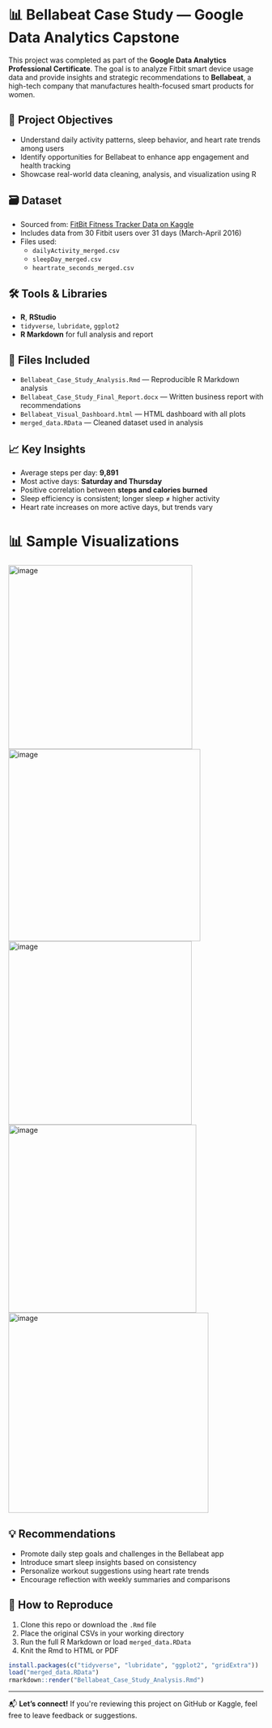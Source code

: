
# 📊 Bellabeat Case Study — Google Data Analytics Capstone

This project was completed as part of the **Google Data Analytics Professional Certificate**. The goal is to analyze Fitbit smart device usage data and provide insights and strategic recommendations to **Bellabeat**, a high-tech company that manufactures health-focused smart products for women.

## 🚀 Project Objectives

- Understand daily activity patterns, sleep behavior, and heart rate trends among users
- Identify opportunities for Bellabeat to enhance app engagement and health tracking
- Showcase real-world data cleaning, analysis, and visualization using R

## 🗃️ Dataset

- Sourced from: [FitBit Fitness Tracker Data on Kaggle](https://www.kaggle.com/datasets/arashnic/fitbit)
- Includes data from 30 Fitbit users over 31 days (March-April 2016)
- Files used:
  - `dailyActivity_merged.csv`
  - `sleepDay_merged.csv`
  - `heartrate_seconds_merged.csv`

## 🛠️ Tools & Libraries

- **R**, **RStudio**
- `tidyverse`, `lubridate`, `ggplot2`
- **R Markdown** for full analysis and report

## 📂 Files Included

- `Bellabeat_Case_Study_Analysis.Rmd` — Reproducible R Markdown analysis
- `Bellabeat_Case_Study_Final_Report.docx` — Written business report with recommendations
- `Bellabeat_Visual_Dashboard.html` — HTML dashboard with all plots
- `merged_data.RData` — Cleaned dataset used in analysis

## 📈 Key Insights

- Average steps per day: **9,891**
- Most active days: **Saturday and Thursday**
- Positive correlation between **steps and calories burned**
- Sleep efficiency is consistent; longer sleep ≠ higher activity
- Heart rate increases on more active days, but trends vary

# 📊 Sample Visualizations

<img width="363" alt="image" src="https://github.com/user-attachments/assets/5bc93586-6985-4c2b-b49d-05ff806e709f" />
<img width="379" alt="image" src="https://github.com/user-attachments/assets/5515167d-a0c3-4b09-9ffa-40ebd9dfa72b" />
<img width="362" alt="image" src="https://github.com/user-attachments/assets/dec29b42-c3d4-4edb-a05d-35374f36792d" />
<img width="371" alt="image" src="https://github.com/user-attachments/assets/b0d39e71-e325-46f7-9cf9-d9980293de65" />
<img width="395" alt="image" src="https://github.com/user-attachments/assets/5e7ce05d-8796-4488-ae93-f3cf07481186" />

## 💡 Recommendations

- Promote daily step goals and challenges in the Bellabeat app
- Introduce smart sleep insights based on consistency
- Personalize workout suggestions using heart rate trends
- Encourage reflection with weekly summaries and comparisons

## 📌 How to Reproduce

1. Clone this repo or download the `.Rmd` file
2. Place the original CSVs in your working directory
3. Run the full R Markdown or load `merged_data.RData`
4. Knit the Rmd to HTML or PDF

```r
install.packages(c("tidyverse", "lubridate", "ggplot2", "gridExtra"))
load("merged_data.RData")
rmarkdown::render("Bellabeat_Case_Study_Analysis.Rmd")
```

---

📬 **Let’s connect!** If you're reviewing this project on GitHub or Kaggle, feel free to leave feedback or suggestions.
